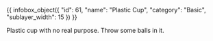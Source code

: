 {{ infobox_object({
	"id": 61,
	"name": "Plastic Cup",
	"category": "Basic",
	"sublayer_width": 15
}) }}

Plastic cup with no real purpose. Throw some balls in it.